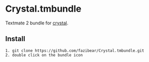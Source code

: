 Crystal.tmbundle
================

Textmate 2 bundle for [crystal](https://github.com/manastech/crystal).

Install
-------
    1. git clone https://github.com/fazibear/Crystal.tmbundle.git
    2. double click on the bundle icon
